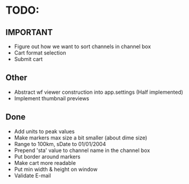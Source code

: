 # TODO:

## IMPORTANT
* Figure out how we want to sort channels in channel box
* Cart format selection
* Submit cart

## Other
* Abstract wf viewer construction into app.settings (Half implemented)
* Implement thumbnail previews

## Done
* Add units to peak values
* Make markers max size a bit smaller (about dime size)
* Range to 100km, sDate to 01/01/2004
* Prepend 'sta' value to channel name in the channel box
* Put border around markers
* Make cart more readable
* Put min width & height on window
* Validate E-mail
